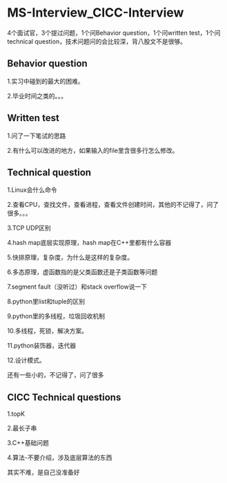 # MS-Interview_CICC-Interview
4个面试官，3个提过问题，1个问Behavior question，1个问written test，1个问technical question，技术问题问的会比较深，背八股文不是很够。

## Behavior question
1.实习中碰到的最大的困难。

2.毕业时间之类的。。。

## Written test
1.问了一下笔试的思路

2.有什么可以改进的地方，如果输入的file里含很多行怎么修改。

## Technical question
1.Linux会什么命令

2.查看CPU，查找文件，查看进程，查看文件创建时间，其他的不记得了，问了很多。。。

3.TCP UDP区别

4.hash map底层实现原理，hash map在C++里都有什么容器

5.快排原理，复杂度，为什么是这样的复杂度。

6.多态原理，虚函数指的是父类函数还是子类函数等问题

7.segment fault（没听过）和stack overflow说一下

8.python里list和tuple的区别

9.python里的多线程，垃圾回收机制

10.多线程，死锁，解决方案。

11.python装饰器，迭代器

12.设计模式。

还有一些小的，不记得了，问了很多


## CICC Technical questions
1.topK

2.最长子串

3.C++基础问题

4.算法-不要介绍，涉及底层算法的东西

其实不难，是自己没准备好


